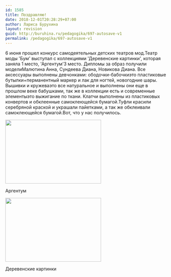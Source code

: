 ```yaml
---
id: 1585
title: Поздравляю!
date: 2018-12-01T20:28:29+07:00
author: Лариса Бурухина
layout: revision
guid: http://buruhina.ru/pedagogika/697-autosave-v1
permalink: /pedagogika/697-autosave-v1
---
```

6 июня прошел конкурс самодеятельных детских театров мод.Театр моды 'Бум' выступал с коллекциями 'Деревенские картинки', которая заняла 1 место, 'Аргентум'3 место. Дипломы за образ получили моделиМалютина Анна, Сундеева Диана, Новикова Диана. Все аксессуары выполнены девчонками: ободочки-бабочкиэто пластиковые бутылки+перманентный маркер и лак для ногтей, новогодние шары. Вышивки и кружеваэто все натуральное и выполнены они еще в прошлом веке бабушками, так же в коллекции есть и современные элементыэто выжигание по ткани. Клатчи выполнены из пластиковых конвертов и обклеенные самоклеющейся бумагой.Туфли красили серебряной краской и украшали пайетками, а так же обклеивали самоклеющейся бумагой.Вот, что у нас получилось.  


<div id="attachment_1586" style="width: 310px" class="wp-caption alignnone">
  <a href="http://buruhina.ru/wp-content/uploads/2015/06/Аргентум.jpg"><img aria-describedby="caption-attachment-1586" src="http://buruhina.ru/wp-content/uploads/2015/06/Аргентум-300x200.jpg" alt="" width="300" height="200" class="size-medium wp-image-1586" srcset="http://buruhina.ru/wp-content/uploads/2015/06/Аргентум-300x200.jpg 300w, http://buruhina.ru/wp-content/uploads/2015/06/Аргентум-768x512.jpg 768w, http://buruhina.ru/wp-content/uploads/2015/06/Аргентум-1024x682.jpg 1024w, http://buruhina.ru/wp-content/uploads/2015/06/Аргентум.jpg 1280w" sizes="(max-width: 300px) 100vw, 300px" /></a>
  
  <p id="caption-attachment-1586" class="wp-caption-text">
    Аргентум
  </p>
</div>

  


<div id="attachment_1591" style="width: 310px" class="wp-caption alignnone">
  <a href="http://buruhina.ru/wp-content/uploads/2015/06/Деревенские-картинки.jpg"><img aria-describedby="caption-attachment-1591" src="http://buruhina.ru/wp-content/uploads/2015/06/Деревенские-картинки-300x200.jpg" alt="" width="300" height="200" class="size-medium wp-image-1591" srcset="http://buruhina.ru/wp-content/uploads/2015/06/Деревенские-картинки-300x200.jpg 300w, http://buruhina.ru/wp-content/uploads/2015/06/Деревенские-картинки-768x512.jpg 768w, http://buruhina.ru/wp-content/uploads/2015/06/Деревенские-картинки-1024x682.jpg 1024w, http://buruhina.ru/wp-content/uploads/2015/06/Деревенские-картинки.jpg 1280w" sizes="(max-width: 300px) 100vw, 300px" /></a>
  
  <p id="caption-attachment-1591" class="wp-caption-text">
    Деревенские картинки
  </p>
</div>